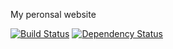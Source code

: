 My peronsal website

[![Build Status](https://travis-ci.org/michaelmior/michael.mior.ca.png)](http://travis-ci.org/michaelmior/michael.mior.ca)
[![Dependency Status](https://gemnasium.com/michaelmior/michael.mior.ca.png)](https://gemnasium.com/michaelmior/michael.mior.ca)
